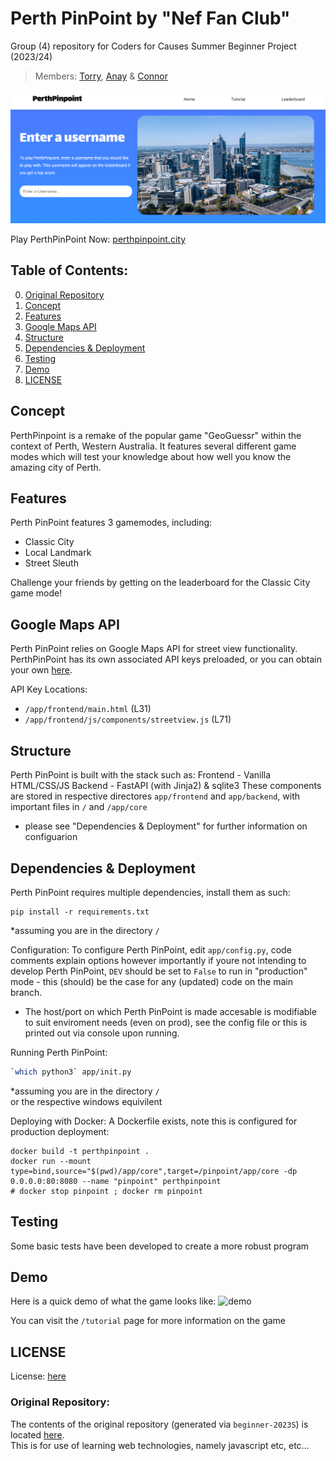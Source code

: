   # Perth PinPoint by "Nef Fan Club"  
Group (4) repository for Coders for Causes Summer Beginner Project (2023/24)  
> Members: [Torry](https://torrytw.ooo), [Anay](https://github.com/Anay-Joshi26) & [Connor](https://github.com/CJFernie)

![banner](https://github.com/codersforcauses/beginner-2023summer-g4/blob/main/app/frontend/assets/banner.png?raw=true)

Play PerthPinPoint Now: [perthpinpoint.city](https://perthpinpoint.city)

## Table of Contents:
0. [Original Repository](#original-repository)
1. [Concept](#concept)
2. [Features](#features)
3. [Google Maps API](#google-maps-ai)
4. [Structure](#structure)  
5. [Dependencies & Deployment](#dependencies--deployment)
6. [Testing](#testing)
7. [Demo](#demo)  
8. [LICENSE](#license)

## Concept
PerthPinpoint is a remake of the popular game "GeoGuessr" within the context of Perth, Western Australia. It features several different game modes which will test your knowledge about how well you know the amazing city of Perth.

## Features
Perth PinPoint features 3 gamemodes, including:
- Classic City
- Local Landmark
- Street Sleuth 

Challenge your friends by getting on the leaderboard for the Classic City game mode!

## Google Maps API
Perth PinPoint relies on Google Maps API for street view functionality. PerthPinPoint has its own associated API keys preloaded, or you can obtain your own [here](https://developers.google.com/maps/documentation/embed/get-api-key).

API Key Locations:
- `/app/frontend/main.html` (L31)
- `/app/frontend/js/components/streetview.js` (L71)

## Structure
Perth PinPoint is built with the stack such as:
Frontend - Vanilla HTML/CSS/JS
Backend - FastAPI (with Jinja2) & sqlite3
These components are stored in respective directores `app/frontend` and `app/backend`, with important files in `/` and `/app/core`
- please see "Dependencies & Deployment" for further information on configuarion


## Dependencies & Deployment
Perth PinPoint requires multiple dependencies, install them as such: 
```
pip install -r requirements.txt
```
\*assuming you are in the directory `/`  

Configuration:
To configure Perth PinPoint, edit `app/config.py`, code comments explain options however importantly if youre not intending to develop Perth PinPoint, `DEV` should be set to `False` to run in "production" mode - this (should) be the case for any (updated) code on the main branch.
- The host/port on which Perth PinPoint is made accesable is modifiable to suit enviroment needs (even on prod), see the config file or this is printed out via console upon running.

Running Perth PinPoint:
```sh
`which python3` app/init.py
```
\*assuming you are in the directory `/`  
or the respective windows equivilent

Deploying with Docker:
A Dockerfile exists, note this is configured for production deployment:

```
docker build -t perthpinpoint .
docker run --mount type=bind,source="$(pwd)/app/core",target=/pinpoint/app/core -dp 0.0.0.0:80:8080 --name "pinpoint" perthpinpoint
# docker stop pinpoint ; docker rm pinpoint
```

## Testing

Some basic tests have been developed to create a more robust program

## Demo
Here is a quick demo of what the game looks like:
![demo](https://github.com/codersforcauses/beginner-2023summer-g4/blob/main/app/frontend/assets/classic-city-demo.gif?raw=true)

You can visit the `/tutorial` page for more information on the game 

## LICENSE
License: [here](/LICENSE)

### Original Repository:
The contents of the original repository (generated via `beginner-2023S`) is located [here](/beginner-2023summer-g4.bak/).  
This is for use of learning web technologies, namely javascript etc, etc...
